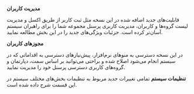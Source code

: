 **مدیریت کاربران**

قابلیت‌های جدید اضافه شده در این نسخه مثل ثبت کاربر از طریق اکسل و مدیریت لیست گروه‌ها و کاربران، مدیریت کاربری پرسنل مجموعه شما را برای راهبران سیستم آسان‌تر کرده است. جزئیات ویژگی‌های جدید را در این بخش مطالعه نمایید.

**مجوزهای کاربران**

در این نسخه دسترسی به منوهای نرم‌افزار، پیش‌نیازهای دسترسی به اقداماتی که در سیستم انجام می‌شود اصلاح شده و براحتی می‌توانید بر اساس سمت‌، دپارتمان و گروه‌های کاربری دسترسی پرسنل خود را مدیریت نمایید.

**تنظیمات سیستم**
تمامی تغییرات جدید مربوط به تنظیمات بخش‌های مختلف سیستم در این قسمت شرح داده شده است.
